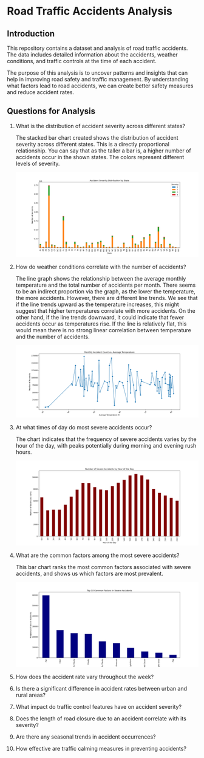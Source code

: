 # Road Traffic Accidents Analysis

## Introduction

This repository contains a dataset and analysis of road traffic accidents. The data includes detailed information about the accidents, weather conditions, and traffic controls at the time of each accident.

The purpose of this analysis is to uncover patterns and insights that can help in improving road safety and traffic management. By understanding what factors lead to road accidents, we can create better safety measures and reduce accident rates.

## Questions for Analysis

1. What is the distribution of accident severity across different states?

   The stacked bar chart created shows the distribution of accident severity across different states. This is a directly proportional relationship. You can say that as the taller a bar is, a higher number of accidents occur in the shown states. The colors represent different levels of severity.

   <img src = "https://github.com/rvela042/US-Accidents-from-2016-to-2023/blob/main/All%20Question%20Plots/Q1Chart.png"/>

2. How do weather conditions correlate with the number of accidents?

   The line graph shows the relationship between the average monthly temperature and the total number of accidents per month. There seems to be an indirect proportion via the graph, as the lower the temperature, the more accidents. However, there are different line trends. We see that if the line trends upward as the temperature increases, this might suggest that higher temperatures correlate with more accidents. On the other hand, if the line trends downward, it could indicate that fewer accidents occur as temperatures rise. If the line is relatively flat, this would mean there is no strong linear correlation between temperature and the number of accidents.

   <img src = "https://github.com/rvela042/US-Accidents-from-2016-to-2023/blob/main/All%20Question%20Plots/Q2chart.png" />

3. At what times of day do most severe accidents occur?

   The chart indicates that the frequency of severe accidents varies by the hour of the day, with peaks potentially during morning and evening rush hours.

   <img src = "https://github.com/rvela042/US-Accidents-from-2016-to-2023/blob/main/All%20Question%20Plots/Q3chart.png" />

4. What are the common factors among the most severe accidents?

   This bar chart ranks the most common factors associated with severe accidents, and shows us which factors are most prevalent.

   <img src = "https://github.com/rvela042/US-Accidents-from-2016-to-2023/blob/main/All%20Question%20Plots/Q4chart.png" />

5. How does the accident rate vary throughout the week?

6. Is there a significant difference in accident rates between urban and rural areas?

7. What impact do traffic control features have on accident severity?
8. Does the length of road closure due to an accident correlate with its severity?

9. Are there any seasonal trends in accident occurrences?

10. How effective are traffic calming measures in preventing accidents?
